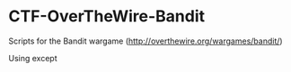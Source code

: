 # CTF-OverTheWire-Bandit
Scripts for the Bandit wargame (http://overthewire.org/wargames/bandit/)

Using except
